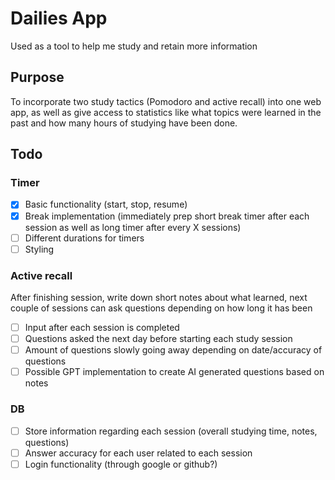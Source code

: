 # Dailies App

Used as a tool to help me study and retain more information

## Purpose

To incorporate two study tactics (Pomodoro and active recall) into one web app, as well as give access to statistics like what topics were learned in the past and how many hours of studying have been done.

## Todo

### Timer
- [x] Basic functionality (start, stop, resume)
- [x] Break implementation (immediately prep short break timer after each session as well as long timer after every X sessions)
- [ ] Different durations for timers
- [ ] Styling

### Active recall 
After finishing session, write down short notes about what learned, next couple of sessions can ask questions depending on how long it has been
- [ ] Input after each session is completed
- [ ] Questions asked the next day before starting each study session
- [ ] Amount of questions slowly going away depending on date/accuracy of questions
- [ ] Possible GPT implementation to create AI generated questions based on notes

### DB
- [ ] Store information regarding each session (overall studying time, notes, questions)
- [ ] Answer accuracy for each user related to each session
- [ ] Login functionality (through google or github?)
